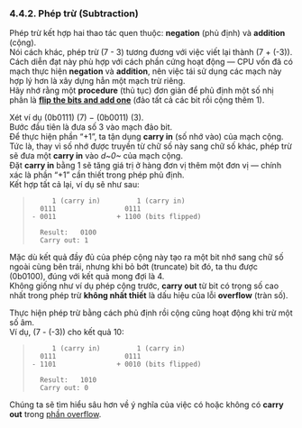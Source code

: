 ### 4.4.2. Phép trừ (Subtraction)

Phép trừ kết hợp hai thao tác quen thuộc: **negation** (phủ định) và **addition** (cộng).  
Nói cách khác, phép trừ \(7 - 3\) tương đương với việc viết lại thành \(7 + (-3)\).  
Cách diễn đạt này phù hợp với cách phần cứng hoạt động — CPU vốn đã có mạch thực hiện **negation** và **addition**, nên việc tái sử dụng các mạch này hợp lý hơn là xây dựng hẳn một mạch trừ riêng.  
Hãy nhớ rằng một **procedure** (thủ tục) đơn giản để phủ định một số nhị phân là **[flip the bits and add one](signed.html#_negation)** (đảo tất cả các bit rồi cộng thêm 1).

Xét ví dụ \(0b0111\) (7) − \(0b0011\) (3).  
Bước đầu tiên là đưa số 3 vào mạch đảo bit.  
Để thực hiện phần “+1”, ta tận dụng **carry in** (số nhớ vào) của mạch cộng.  
Tức là, thay vì số nhớ được truyền từ chữ số này sang chữ số khác, phép trừ sẽ đưa một **carry in** vào *d~0~* của mạch cộng.  
Đặt **carry in** bằng 1 sẽ tăng giá trị ở hàng đơn vị thêm một đơn vị — chính xác là phần “+1” cần thiết trong phép phủ định.  
Kết hợp tất cả lại, ví dụ sẽ như sau:

> ```
>      1 (carry in)         1 (carry in)
>   0111                 0111
> - 0011               + 1100 (bits flipped)
> 
>   Result:   0100
>   Carry out: 1
> ```

Mặc dù kết quả đầy đủ của phép cộng này tạo ra một bit nhớ sang chữ số ngoài cùng bên trái, nhưng khi bỏ bớt (truncate) bit đó, ta thu được \(0b0100\), đúng với kết quả mong đợi là 4.  
Không giống như ví dụ phép cộng trước, **carry out** từ bit có trọng số cao nhất trong phép trừ **không nhất thiết** là dấu hiệu của lỗi **overflow** (tràn số).

Thực hiện phép trừ bằng cách phủ định rồi cộng cũng hoạt động khi trừ một số âm.  
Ví dụ, \(7 - (-3)\) cho kết quả 10:

> ```
>      1 (carry in)         1 (carry in)
>   0111                 0111
> - 1101               + 0010 (bits flipped)
> 
>   Result:   1010
>   Carry out: 0
> ```

Chúng ta sẽ tìm hiểu sâu hơn về ý nghĩa của việc có hoặc không có **carry out** trong [phần overflow](overflow.html#_integer_overflow).

